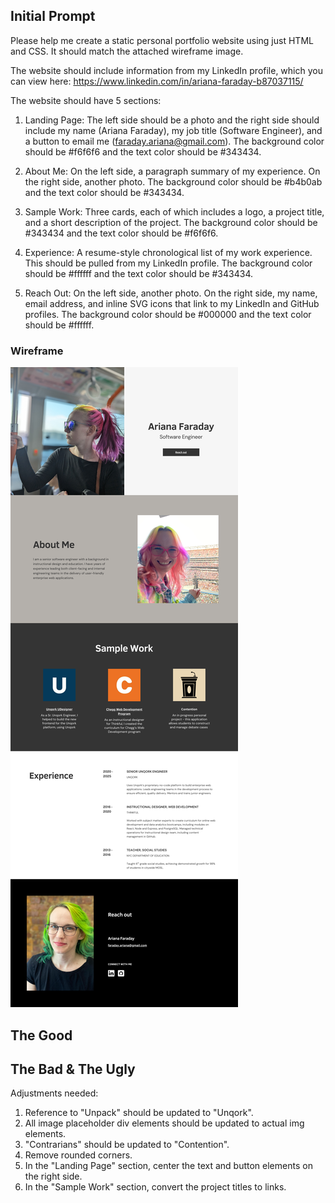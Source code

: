 ## Initial Prompt

Please help me create a static personal portfolio website using just HTML and CSS. It should match the attached wireframe image.

The website should include information from my LinkedIn profile, which you can view here: https://www.linkedin.com/in/ariana-faraday-b87037115/

The website should have 5 sections:

1. Landing Page: The left side should be a photo and the right side should include my name (Ariana Faraday), my job title (Software Engineer), and a button to email me (faraday.ariana@gmail.com). The background color should be #f6f6f6 and the text color should be #343434.

2. About Me: On the left side, a paragraph summary of my experience. On the right side, another photo. The background color should be #b4b0ab and the text color should be #343434.

3. Sample Work: Three cards, each of which includes a logo, a project title, and a short description of the project. The background color should be #343434 and the text color should be #f6f6f6.

4. Experience: A resume-style chronological list of my work experience. This should be pulled from my LinkedIn profile. The background color should be #ffffff and the text color should be #343434.

5. Reach Out: On the left side, another photo. On the right side, my name, email address, and inline SVG icons that link to my LinkedIn and GitHub profiles. The background color should be #000000 and the text color should be #ffffff.

### Wireframe

![](./assets/wireframe.png)

## The Good



## The Bad & The Ugly

Adjustments needed:
1. Reference to "Unpack" should be updated to "Unqork".
2. All image placeholder div elements should be updated to actual img elements.
3. "Contrarians" should be updated to "Contention".
4. Remove rounded corners.
5. In the "Landing Page" section, center the text and button elements on the right side.
6. In the "Sample Work" section, convert the project titles to links.